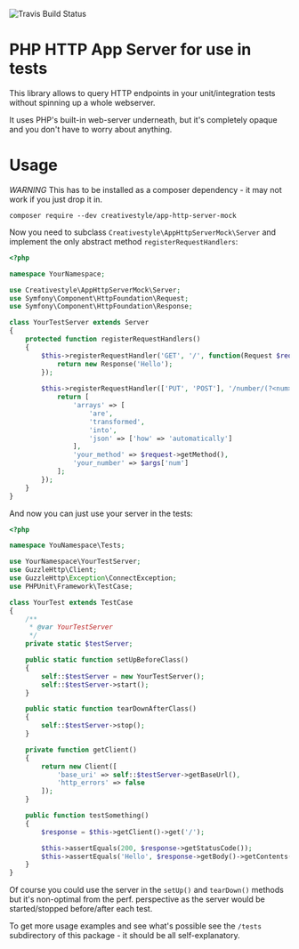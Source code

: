 ![Travis Build Status](https://travis-ci.org/creativestyle/app-http-server-mock.svg?branch=master)

PHP HTTP App Server for use in tests
====================================

This library allows to query HTTP endpoints in your unit/integration tests without spinning up a whole webserver.

It uses PHP's built-in web-server underneath, but it's completely opaque and you don't have to worry about anything.

Usage
=====

_WARNING_ This has to be installed as a composer dependency - it may not work if you just drop it in.

```
composer require --dev creativestyle/app-http-server-mock
``` 

Now you need to subclass `Creativestyle\AppHttpServerMock\Server` and implement the only abstract method `registerRequestHandlers`:

```php
<?php

namespace YourNamespace;

use Creativestyle\AppHttpServerMock\Server;
use Symfony\Component\HttpFoundation\Request;
use Symfony\Component\HttpFoundation\Response;

class YourTestServer extends Server
{
    protected function registerRequestHandlers()
    {
        $this->registerRequestHandler('GET', '/', function(Request $request) {
            return new Response('Hello');
        });
        
        $this->registerRequestHandler(['PUT', 'POST'], '/number/(?<num>\d+)/test', function(Request $request, array $args) {
            return [
                'arrays' => [
                    'are',
                    'transformed',
                    'into',
                    'json' => ['how' => 'automatically']
                ],
                'your_method' => $request->getMethod(),
                'your_number' => $args['num']
            ];
        });
    }
}
```

And now you can just use your server in the tests:

```php
<?php

namespace YouNamespace\Tests;

use YourNamespace\YourTestServer;
use GuzzleHttp\Client;
use GuzzleHttp\Exception\ConnectException;
use PHPUnit\Framework\TestCase;

class YourTest extends TestCase
{
    /**
     * @var YourTestServer
     */
    private static $testServer;

    public static function setUpBeforeClass()
    {
        self::$testServer = new YourTestServer();
        self::$testServer->start();
    }

    public static function tearDownAfterClass()
    {
        self::$testServer->stop();
    }

    private function getClient()
    {
        return new Client([
            'base_uri' => self::$testServer->getBaseUrl(),
            'http_errors' => false
        ]);
    }

    public function testSomething()
    {
        $response = $this->getClient()->get('/');

        $this->assertEquals(200, $response->getStatusCode());
        $this->assertEquals('Hello', $response->getBody()->getContents());
    }
}
```

Of course you could use the server in the `setUp()` and `tearDown()` methods but it's non-optimal from the perf.
perspective as the server would be started/stopped before/after each test.

To get more usage examples and see what's possible see the `/tests` subdirectory of this package - it should be all
self-explanatory.